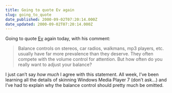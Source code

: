 ```yaml
---
title: Going to quote Ev again
slug: going_to_quote
date_published: 2000-09-02T07:20:14.000Z
date_updated: 2000-09-02T07:20:14.000Z
---
```


Going to quote [Ev](http://www.evhead.com/) again today, with his comment:

> Balance controls on stereos, car radios, walkmans, mp3 players, etc. usually have far more prevalence than they deserve. They often compete with the volume control for attention. But how often do you really want to adjust your balance?

I just can’t say *how much* I agree with this statement. All week, I’ve been learning all the details of skinning Windows Media Player 7 (don’t ask…) and I’ve had to explain why the balance control should pretty much be omitted.
